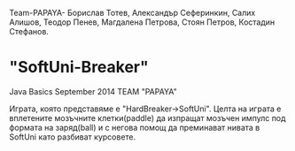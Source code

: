 ﻿Team-PAPAYA-
Борислав Тотев, Александър Сеферинкин, Салих Алишов,
Теодор Пенев, Магдалена Петрова, Стоян Петров, Костадин Стефанов.


"SoftUni-Breaker"
============

Java Basics September 2014 TEAM "PAPAYA"

Играта, която представяме е "HardBreaker->SoftUni".
Целта на играта е вплетените мозъчните клетки(paddle) да изпращат мoзъчен импулс под формата на заряд(ball) и с негoва помощ да преминават нивата в SoftUni като разбиват курсовете.
